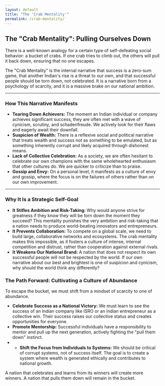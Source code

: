 ```yaml
---
layout: default
title: "The 'Crab Mentality'"
permalink: /crab-mentality/
---
```


## The "Crab Mentality": Pulling Ourselves Down

There is a well-known analogy for a certain type of self-defeating social behavior: a bucket of crabs. If one crab tries to climb out, the others will pull it back down, ensuring that no one escapes.

The "Crab Mentality" is the internal narrative that success is a zero-sum game, that another Indian's rise is a threat to our own, and that successful people should be torn down, not celebrated. It is a narrative born from a psychology of scarcity, and it is a massive brake on our national ambition.

---

### How This Narrative Manifests

*   **Tearing Down Achievers:** The moment an Indian individual or company achieves significant success, they are often met with a wave of cynicism, scrutiny, and schadenfreude. We actively look for their flaws and eagerly await their downfall.
*   **Suspicion of Wealth:** There is a reflexive social and political narrative that treats wealth and success not as something to be emulated, but as something inherently corrupt and likely acquired through dishonest means.
*   **Lack of Collective Celebration:** As a society, we are often hesitant to celebrate our own champions with the same wholehearted enthusiasm that other cultures do. We are quicker to criticize than to praise.
*   **Gossip and Envy:** On a personal level, it manifests as a culture of envy and gossip, where the focus is on the failures of others rather than on our own improvement.

---

### Why It Is a Strategic Self-Goal

*   **It Stifles Ambition and Risk-Taking:** Why would anyone strive for greatness if they know they will be torn down the moment they succeed? This mentality punishes the very ambition and risk-taking that a nation needs to produce world-beating innovators and entrepreneurs.
*   **It Prevents Collaboration:** To compete on a global scale, we need to build large, collaborative networks and ecosystems. The crab mentality makes this impossible, as it fosters a culture of intense, internal competition and distrust, rather than cooperation against external rivals.
*   **It Weakens Our National Brand:** A nation that does not respect its own successful people will not be respected by the world. If our own narrative about our best and brightest is one of suspicion and cynicism, why should the world think any differently?

### The Path Forward: Cultivating a Culture of Abundance

To escape the bucket, we must shift from a mindset of scarcity to one of abundance.

*   **Celebrate Success as a National Victory:** We must learn to see the success of an Indian company like ISRO or an Indian entrepreneur as a collective win. Their success raises our collective status and creates opportunities for everyone.
*   **Promote Mentorship:** Successful individuals have a responsibility to mentor and pull up the next generation, actively fighting the "pull them down" instinct.
*   - **Shift the Focus from Individuals to Systems:** We should be critical of corrupt systems, not of success itself. The goal is to create a system where wealth is generated ethically and contributes to national growth.

A nation that celebrates and learns from its winners will create more winners. A nation that pulls them down will remain in the bucket.
